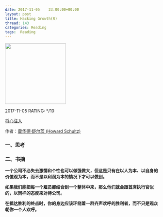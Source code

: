 ```yaml
---
date: 2017-11-05    23:00:00+00:00
layout: post
title: Hacking Growth(R)
thread: 143
categories: Reading
tags:  Reading
---
```




<img src="https://images-cn.ssl-images-amazon.com/images/I/91sVgdT4S4L.jpg" width="200" />



2017-11-05 RATING:  */10



[将心注入](https://www.amazon.cn/dp/B011MRSRKO)



作者：[霍华德·舒尔茨 (Howard Schultz)](https://www.amazon.cn/s/ref=dp_byline_sr_book_1?ie=UTF8&field-author=%E9%9C%8D%E5%8D%8E%E5%BE%B7%C2%B7%E8%88%92%E5%B0%94%E8%8C%A8+%28Howard+Schultz%29&search-alias=books)

### 一、思考





### 二、书摘



**一个公司不必失去激情和个性也可以做强做大，但这是只有在以人为本、以自身的价值观为本，而不是以利润为本的情况下才可以做到。**



**如果我们能把每一个雇员都结合到一个整体中来，那么他们就会跟首席执行官似的，以同样的态度来对待公司。**



**在抵达胜利的终点时，你的身边应该环绕着一群齐声欢呼的胜利者，而不只是观众朝你一个人欢呼。**





















































































